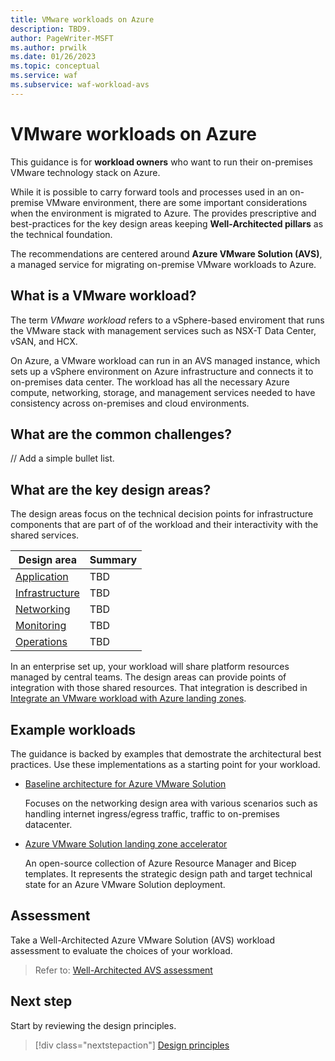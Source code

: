 ```yaml
---
title: VMware workloads on Azure
description: TBD9.
author: PageWriter-MSFT
ms.author: prwilk
ms.date: 01/26/2023
ms.topic: conceptual
ms.service: waf
ms.subservice: waf-workload-avs
---
```


# VMware workloads on Azure

This guidance is for **workload owners** who want to run their on-premises VMware technology stack on Azure. 

While it is possible to carry forward tools and processes used in an on-premise VMware environment, there are some important considerations when the environment is migrated to Azure. The provides prescriptive and best-practices for the key design areas keeping **Well-Architected pillars** as the technical foundation. 

The recommendations are centered around **Azure VMware Solution (AVS)**, a managed service for migrating on-premise VMware workloads to Azure. 

## What is a VMware workload?

The term _VMware workload_ refers to a vSphere-based enviroment that runs the VMware stack with management services such as NSX-T Data Center, vSAN, and HCX.

On Azure, a VMware workload can run in an AVS managed instance, which sets up a vSphere environment on Azure infrastructure and connects it to on-premises data center. The workload has all the necessary Azure compute, networking, storage, and management services needed to have consistency across on-premises and cloud environments.

## What are the common challenges?

// Add a simple bullet list.

## What are the key design areas?

The design areas focus on the technical decision points for infrastructure components that are part of of the workload and their interactivity with the shared services. 

|Design area|Summary|
|---|---|
|[Application](./avs-vmware-application.md)|TBD|
|[Infrastructure](./avs-infrastructure.md)|TBD|
|[Networking](./avs-networking.md)|TBD|
|[Monitoring](./avs-monitoring.md)|TBD|
|[Operations](./avs-operations.md)|TBD|

In an enterprise set up, your workload will share platform resources managed by central teams. The design areas can provide points of integration with those shared resources. That integration is described in [Integrate an VMware workload with Azure landing zones](avs-landing-zone-integration.md).

## Example workloads

The guidance is backed by examples that demostrate the architectural best practices. Use these implementations as a starting point for your workload.

- [Baseline architecture for Azure VMware Solution](/azure/cloud-adoption-framework/scenarios/azure-vmware/example-architectures)

    Focuses on the networking design area with various scenarios such as handling internet ingress/egress traffic, traffic to on-premises datacenter.

- [Azure VMware Solution landing zone accelerator](/azure/cloud-adoption-framework/scenarios/azure-vmware/enterprise-scale-landing-zone)

    An open-source collection of Azure Resource Manager and Bicep templates. It represents the strategic design path and target technical state for an Azure VMware Solution deployment.

## Assessment

Take a Well-Architected Azure VMware Solution (AVS) workload assessment to evaluate the choices of your workload.

> Refer to: [Well-Architected AVS assessment](./avs-assessment.md)

## Next step

Start by reviewing the design principles.

> [!div class="nextstepaction"]
> [Design principles](avs-design-principles.md)


